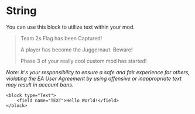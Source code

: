 # String

You can use this block to utilize text within your mod.  
  
> Team 2s Flag has been Captured!  
>  
> A player has become the Juggernaut. Beware!  
>  
> Phase 3 of your really cool custom mod has started!  
  
_Note: It's your responsibility to ensure a safe and fair experience for others, violating the EA User Agreement by using offensive or inappropriate text may result in account bans._

```blockly
<block type="Text">
    <field name="TEXT">Hello World!</field>
</block>
```
